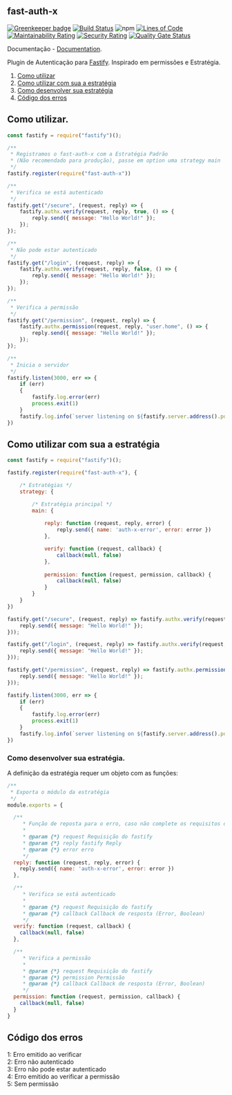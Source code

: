 ## fast-auth-x

[![Greenkeeper badge](https://badges.greenkeeper.io/GleisonMv/fast-auth-x.svg)](https://greenkeeper.io/)
[![Build Status](https://travis-ci.com/GleisonMv/fast-auth-x.svg?branch=master)](https://travis-ci.com/GleisonMv/fast-auth-x)
![npm](https://img.shields.io/npm/v/fast-auth-x.svg)
[![Lines of Code](https://sonarcloud.io/api/project_badges/measure?project=GleisonMv_fast-auth-x&metric=ncloc)](https://sonarcloud.io/dashboard?id=GleisonMv_fast-auth-x)
[![Maintainability Rating](https://sonarcloud.io/api/project_badges/measure?project=GleisonMv_fast-auth-x&metric=sqale_rating)](https://sonarcloud.io/dashboard?id=GleisonMv_fast-auth-x)
[![Security Rating](https://sonarcloud.io/api/project_badges/measure?project=GleisonMv_fast-auth-x&metric=security_rating)](https://sonarcloud.io/dashboard?id=GleisonMv_fast-auth-x)
[![Quality Gate Status](https://sonarcloud.io/api/project_badges/measure?project=GleisonMv_fast-auth-x&metric=alert_status)](https://sonarcloud.io/dashboard?id=GleisonMv_fast-auth-x)

Documentação - [Documentation](https://github.com/GleisonMv/fast-auth-x/blob/master/README.md).

Plugin de Autenticação para [Fastify](http://fastify.io/).
Inspirado em permissões e Estratégia.

1. [Como utilizar](#como-utilizar)
2. [Como utilizar com sua a estratégia](#como-utilizar-com-sua-a-estratégia)
3. [Como desenvolver sua estratégia](como-desenvolver-sua-estratégia)
4. [Código dos erros](#código-dos-erros)

## Como utilizar.

```javascript
const fastify = require("fastify")();

/**
 * Registramos o fast-auth-x com a Estratégia Padrão 
 * (Não recomendado para produção), passe em option uma strategy main
 */
fastify.register(require("fast-auth-x"))

/**
 * Verifica se está autenticado
 */
fastify.get("/secure", (request, reply) => {
    fastify.authx.verify(request, reply, true, () => {
        reply.send({ message: "Hello World!" });
    });
});

/**
 * Não pode estar autenticado
 */
fastify.get("/login", (request, reply) => {
    fastify.authx.verify(request, reply, false, () => {
        reply.send({ message: "Hello World!" });
    });
});

/**
 * Verifica a permissão
 */
fastify.get("/permission", (request, reply) => {
    fastify.authx.permission(request, reply, "user.home", () => {
        reply.send({ message: "Hello World!" });
    });
});

/**
 * Inicia o servidor
 */
fastify.listen(3000, err => {
    if (err)
    {
        fastify.log.error(err)
        process.exit(1)
    }
    fastify.log.info(`server listening on ${fastify.server.address().port}`)
})
```

## Como utilizar com sua a estratégia

```javascript
const fastify = require("fastify")();

fastify.register(require("fast-auth-x"), {

    /* Estratégias */
    strategy: {

        /* Estratégia principal */
        main: {
        
            reply: function (request, reply, error) {
                reply.send({ name: 'auth-x-error', error: error })
            },

            verify: function (request, callback) {
                callback(null, false)
            },
            
            permission: function (request, permission, callback) {
                callback(null, false)
            }
        }
    }
})

fastify.get("/secure", (request, reply) => fastify.authx.verify(request, reply, true, () => {
    reply.send({ message: "Hello World!" });
}));

fastify.get("/login", (request, reply) => fastify.authx.verify(request, reply, false, () => {
    reply.send({ message: "Hello World!" });
}));

fastify.get("/permission", (request, reply) => fastify.authx.permission(request, reply, "user.home", () => {
    reply.send({ message: "Hello World!" });
}));

fastify.listen(3000, err => {
    if (err)
    {
        fastify.log.error(err)
        process.exit(1)
    }
    fastify.log.info(`server listening on ${fastify.server.address().port}`)
})
```

### Como desenvolver sua estratégia.

A definição da estratégia requer um objeto com as funções:
``` javascript
/**
 * Exporta o módulo da estratégia
 */
module.exports = {

  /**
     * Função de reposta para o erro, caso não complete os requisitos da funções abaixo
     *
     * @param {*} request Requisição do fastify
     * @param {*} reply fastify Reply
     * @param {*} error erro
     */
  reply: function (request, reply, error) {
    reply.send({ name: 'auth-x-error', error: error })
  },

  /**
     * Verifica se está autenticado
     *
     * @param {*} request Requisição do fastify
     * @param {*} callback Callback de resposta (Error, Boolean)
     */
  verify: function (request, callback) {
    callback(null, false)
  },

  /**
     * Verifica a permissão
     *
     * @param {*} request Requisição do fastify
     * @param {*} permission Permissão
     * @param {*} callback Callback de resposta (Error, Boolean)
     */
  permission: function (request, permission, callback) {
    callback(null, false)
  }
}
```
## Código dos erros

1: Erro emitido ao verificar  
2: Erro não autenticado  
3: Erro não pode estar autenticado  
4: Erro emitido ao verificar a permissão  
5: Sem permissão  
